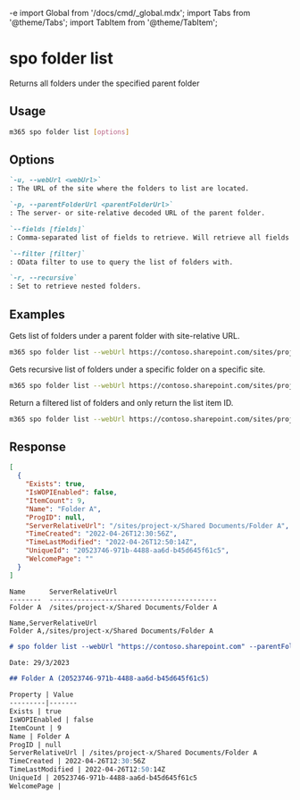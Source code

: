 -e <!-- DISCLAIMER: All secrets, passwords, and sensitive values in this document are examples only and not real credentials. -->
import Global from '/docs/cmd/_global.mdx';
import Tabs from '@theme/Tabs';
import TabItem from '@theme/TabItem';

# spo folder list

Returns all folders under the specified parent folder

## Usage

```sh
m365 spo folder list [options]
```

## Options

```md definition-list
`-u, --webUrl <webUrl>`
: The URL of the site where the folders to list are located.

`-p, --parentFolderUrl <parentFolderUrl>`
: The server- or site-relative decoded URL of the parent folder.

`--fields [fields]`
: Comma-separated list of fields to retrieve. Will retrieve all fields if not specified and json output is requested.

`--filter [filter]`
: OData filter to use to query the list of folders with.

`-r, --recursive`
: Set to retrieve nested folders.
```

<Global />

## Examples

Gets list of folders under a parent folder with site-relative URL.

```sh
m365 spo folder list --webUrl https://contoso.sharepoint.com/sites/project-x --parentFolderUrl '/Shared Documents'
```

Gets recursive list of folders under a specific folder on a specific site.

```sh
m365 spo folder list --webUrl https://contoso.sharepoint.com/sites/project-x --parentFolderUrl '/sites/project-x/Shared Documents' --recursive
```

Return a filtered list of folders and only return the list item ID.

```sh
m365 spo folder list --webUrl https://contoso.sharepoint.com/sites/project-x --parentFolderUrl '/Shared Documents' --fields ListItemAllFields/Id --filter "startswith(Name,'Folder')"
```

## Response

<Tabs>
  <TabItem value="JSON">

  ```json
  [  
    {
      "Exists": true,
      "IsWOPIEnabled": false,
      "ItemCount": 9,
      "Name": "Folder A",
      "ProgID": null,
      "ServerRelativeUrl": "/sites/project-x/Shared Documents/Folder A",
      "TimeCreated": "2022-04-26T12:30:56Z",
      "TimeLastModified": "2022-04-26T12:50:14Z",
      "UniqueId": "20523746-971b-4488-aa6d-b45d645f61c5",
      "WelcomePage": ""
    }
  ]
  ```

  </TabItem>
  <TabItem value="Text">

  ```text
  Name      ServerRelativeUrl
  --------  ------------------------------------------
  Folder A  /sites/project-x/Shared Documents/Folder A
  ```

  </TabItem>
  <TabItem value="CSV">

  ```csv
  Name,ServerRelativeUrl
  Folder A,/sites/project-x/Shared Documents/Folder A
  ```

  </TabItem>
  <TabItem value="Markdown">

  ```md
  # spo folder list --webUrl "https://contoso.sharepoint.com" --parentFolderUrl "/Shared Documents"

  Date: 29/3/2023

  ## Folder A (20523746-971b-4488-aa6d-b45d645f61c5)

  Property | Value
  ---------|-------
  Exists | true
  IsWOPIEnabled | false
  ItemCount | 9
  Name | Folder A
  ProgID | null
  ServerRelativeUrl | /sites/project-x/Shared Documents/Folder A
  TimeCreated | 2022-04-26T12:30:56Z
  TimeLastModified | 2022-04-26T12:50:14Z
  UniqueId | 20523746-971b-4488-aa6d-b45d645f61c5
  WelcomePage |
  ```

  </TabItem>
</Tabs>
